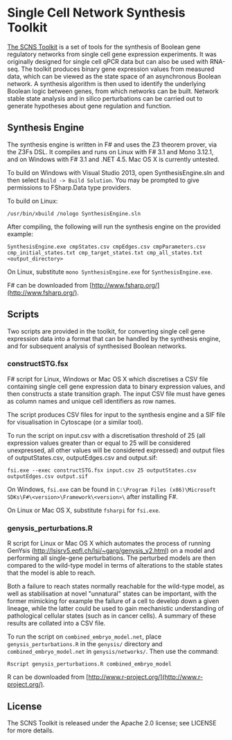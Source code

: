 # Single Cell Network Synthesis Toolkit

[The SCNS Toolkit](http://scns.stemcells.cam.ac.uk/) is a set of tools for the synthesis of Boolean gene regulatory networks from single cell gene expression experiments.  It was originally designed for single cell qPCR data but can also be used with RNA-seq. The toolkit produces binary gene expression values from measured data, which can be viewed as the state space of an asynchronous Boolean network. A synthesis algorithm is then used to identify the underlying Boolean logic between genes, from which networks can be built.  Network stable state analysis and in silico perturbations can be carried out to generate hypotheses about gene regulation and function.

## Synthesis Engine

The synthesis engine is written in F# and uses the Z3 theorem prover, via the Z3Fs DSL. It compiles and runs on Linux with F# 3.1 and Mono 3.12.1, and on Windows with F# 3.1 and .NET 4.5. Mac OS X is currently untested.

To build on Windows with Visual Studio 2013, open SynthesisEngine.sln and then select `Build -> Build Solution`. You may be prompted to give permissions to FSharp.Data type providers.

To build on Linux:
```
/usr/bin/xbuild /nologo SynthesisEngine.sln
```

After compiling, the following will run the synthesis engine on the provided example:
```
SynthesisEngine.exe cmpStates.csv cmpEdges.csv cmpParameters.csv cmp_initial_states.txt cmp_target_states.txt cmp_all_states.txt <output_directory>
```
On Linux, substitute ``mono SynthesisEngine.exe`` for ``SynthesisEngine.exe``.

F# can be downloaded from [http://www.fsharp.org/](http://www.fsharp.org/).


## Scripts
Two scripts are provided in the toolkit, for converting single cell gene expression data into a format that can be handled by the synthesis engine, and for subsequent analysis of synthesised Boolean networks.

### constructSTG.fsx
F# script for Linux, Windows or Mac OS X which discretises a CSV file containing single cell gene expression data to binary expression values, and then constructs a state transition graph. The input CSV file must have genes as column names and unique cell identifiers as row names.

The script produces CSV files for input to the synthesis engine and a SIF file for visualisation in Cytoscape (or a similar tool).

To run the script on input.csv with a discretisation threshold of 25 (all expression values greater than or equal to 25 will be considered unexpressed, all other values will be considered expressed) and output files of outputStates.csv, outputEdges.csv and output.sif:

```
fsi.exe --exec constructSTG.fsx input.csv 25 outputStates.csv outputEdges.csv output.sif
```

On Windows, `fsi.exe` can be found in `C:\Program Files (x86)\Microsoft SDKs\F#\<version>\Framework\<version>\` after installing F#.

On Linux or Mac OS X, substitute ``fsharpi`` for ``fsi.exe``.

### genysis_perturbations.R
R script for Linux or Mac OS X which automates the process of running GenYsis (http://lsisrv5.epfl.ch/lsi/~garg/genysis_v2.html) on a model and performing all single-gene perturbations. The perturbed models are then compared to the wild-type model in terms of alterations to the stable states that the model is able to reach.

Both a failure to reach states normally reachable for the wild-type model, as well as stabilisation at novel "unnatural" states can be important, with the former mimicking for example the failure of a cell to develop down a given lineage, while the latter could be used to gain mechanistic understanding of pathological cellular states (such as in cancer cells). A summary of these results are collated into a CSV file.

To run the script on `combined_embryo_model.net`, place `genysis_perturbations.R` in the `genysis/` directory and `combined_embryo_model.net` in `genysis/networks/`. Then use the command:
```
Rscript genysis_perturbations.R combined_embryo_model
```

R can be downloaded from [http://www.r-project.org/](http://www.r-project.org/).

## License
The SCNS Toolkit is released under the Apache 2.0 license; see LICENSE for more details.
